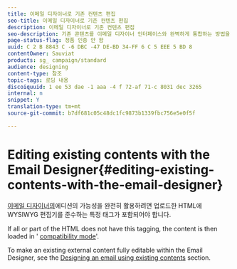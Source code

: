 ```yaml
---
title: 이메일 디자이너로 기존 컨텐츠 편집
seo-title: 이메일 디자이너로 기존 컨텐츠 편집
description: 이메일 디자이너로 기존 컨텐츠 편집
seo-description: 기존 콘텐츠를 이메일 디자이너 인터페이스와 완벽하게 통합하는 방법을 살펴볼 수 있습니다.
page-status-flag: 정품 인증 안 함
uuid: C 2 B 8843 C -6 DBC -47 DE-BD 34-FF 6 C 5 EEE 5 BD 8
contentOwner: Sauviat
products: sg_ campaign/standard
audience: designing
content-type: 참조
topic-tags: 로딩 내용
discoiquuid: 1 ee 53 dae -1 aaa -4 f 72-af 71-c 8031 dec 3265
internal: n
snippet: Y
translation-type: tm+mt
source-git-commit: b7df681c05c48dc1fc9873b1339fbc756e5e0f5f

---
```



# Editing existing contents with the Email Designer{#editing-existing-contents-with-the-email-designer}

[이메일 디자이너의](../../designing/using/about-email-content-design.md#about-the-email-designer)에디션의 가능성을 완전히 활용하려면 업로드한 HTML에 WYSIWYG 편집기를 준수하는 특정 태그가 포함되어야 합니다.

If all or part of the HTML does not have this tagging, the content is then loaded in ' [compatibility mode](../../designing/using/about-email-content-design.md#email-designer-compatibility-mode)'.

To make an existing external content fully editable within the Email Designer, see the [Designing an email using existing contents](../../designing/using/about-email-content-design.md#designing-an-email-using-existing-contents) section.

